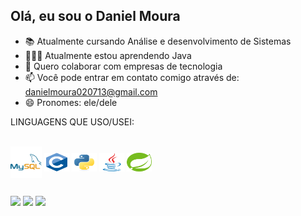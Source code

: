 ## Olá, eu sou o Daniel Moura


-  📚 Atualmente cursando Análise e desenvolvimento de Sistemas
-  👨🏽‍💻 Atualmente estou aprendendo Java
-  🏢  Quero colaborar com empresas de tecnologia
- 📫 Você pode entrar em contato comigo através de: danielmoura020713@gmail.com
- 😄 Pronomes: ele/dele

LINGUAGENS QUE USO/USEI:
  <div style="display: inline_block"><br>
  <img align="center" alt="Daniel-mysql" height="50" width="50" src="https://raw.githubusercontent.com/devicons/devicon/master/icons/mysql/mysql-original-wordmark.svg">
  <img align="center" alt="Daniel-C" height="30" width="40" src="https://raw.githubusercontent.com/devicons/devicon/master/icons/c/c-original.svg">
  <img align="center" alt="Rafa-Python" height="30" width="40" src="https://raw.githubusercontent.com/devicons/devicon/master/icons/python/python-original.svg">
  <img align="center" alt="Daniel-Java" height="30" width="40" src="https://raw.githubusercontent.com/devicons/devicon/master/icons/java/java-original.svg">
  <img align="center" alt="Daniel-Java" height="30" width="40" src=https://raw.githubusercontent.com/devicons/devicon/master/icons/spring/spring-original.svg>
 
  ##
       
  <div> 
  <a href="https://www.instagram.com/danielslvmoura/" target="_blank"><img src="https://img.shields.io/badge/-Instagram-%23E4405F?style=for-the-badge&logo=instagram&logoColor=white" target="_blank"></a>
  <a href = "mailto:danielmoura020713@gmail.com"><img src="https://img.shields.io/badge/-Gmail-%23333?style=for-the-badge&logo=gmail&logoColor=white" target="_blank"></a>
  <a href="https://www.linkedin.com/in/daniel-moura-480742207/" target="_blank"><img src="https://img.shields.io/badge/-LinkedIn-%230077B5?style=for-the-badge&logo=linkedin&logoColor=white" target="_blank"></a>   
</div>
          
       
 
          

